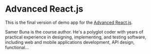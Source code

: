 # Advanced React.js

This is the final version of demo app for the [Advanced React.js](https://app.pluralsight.com/library/courses/reactjs-advanced).

Samer Buna is the course author. He's a polyglot coder with years of practical experience in designing, implementing, and testing software, including web and mobile applications development, API design, functional...
